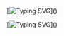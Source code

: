 [![Typing SVG](https://readme-typing-svg.herokuapp.com?color=FF0000&lines=Привет,+Аэлита!)]()

[![Typing SVG](https://readme-typing-svg.herokuapp.com?color=FF0000&lines=Ты+не+правильно+указала+путь+к+папкам.)]()
